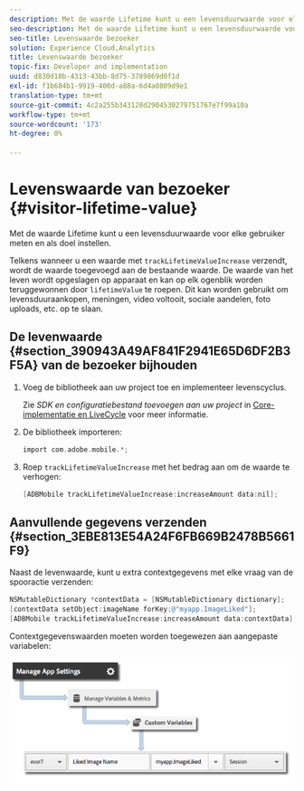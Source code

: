 ```yaml
---
description: Met de waarde Lifetime kunt u een levensduurwaarde voor elke gebruiker meten en als doel instellen.
seo-description: Met de waarde Lifetime kunt u een levensduurwaarde voor elke gebruiker meten en als doel instellen.
seo-title: Levenswaarde bezoeker
solution: Experience Cloud,Analytics
title: Levenswaarde bezoeker
topic-fix: Developer and implementation
uuid: d830d18b-4313-43bb-8d75-3789869d0f1d
exl-id: f1b684b1-9919-400d-a88a-6d4a0809d9e1
translation-type: tm+mt
source-git-commit: 4c2a255b343128d2904530279751767e7f99a10a
workflow-type: tm+mt
source-wordcount: '173'
ht-degree: 0%

---
```


# Levenswaarde van bezoeker {#visitor-lifetime-value}

Met de waarde Lifetime kunt u een levensduurwaarde voor elke gebruiker meten en als doel instellen.

Telkens wanneer u een waarde met `trackLifetimeValueIncrease` verzendt, wordt de waarde toegevoegd aan de bestaande waarde. De waarde van het leven wordt opgeslagen op apparaat en kan op elk ogenblik worden teruggewonnen door `lifetimeValue` te roepen. Dit kan worden gebruikt om levensduuraankopen, meningen, video voltooit, sociale aandelen, foto uploads, etc. op te slaan.

## De levenwaarde {#section_390943A49AF841F2941E65D6DF2B3F5A} van de bezoeker bijhouden

1. Voeg de bibliotheek aan uw project toe en implementeer levenscyclus.

   Zie *SDK en configuratiebestand toevoegen aan uw project* in [Core-implementatie en LiveCycle](/help/ios/getting-started/dev-qs.md) voor meer informatie.
1. De bibliotheek importeren:

   ```objective-c
   import com.adobe.mobile.*;
   ```

1. Roep `trackLifetimeValueIncrease` met het bedrag aan om de waarde te verhogen:

   ```objective-c
   [ADBMobile trackLifetimeValueIncrease:increaseAmount data:nil];
   ```

## Aanvullende gegevens verzenden {#section_3EBE813E54A24F6FB669B2478B5661F9}

Naast de levenwaarde, kunt u extra contextgegevens met elke vraag van de spooractie verzenden:

```objective-c
NSMutableDictionary *contextData = [NSMutableDictionary dictionary]; 
[contextData setObject:imageName forKey:@"myapp.ImageLiked"]; 
[ADBMobile trackLifetimeValueIncrease:increaseAmount data:contextData];
```

Contextgegevenswaarden moeten worden toegewezen aan aangepaste variabelen:

![](assets/map-variable-context-ltv.png)
